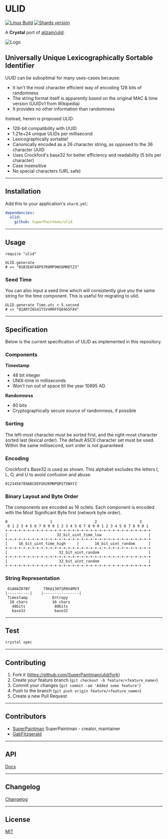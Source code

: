 # ULID

[![Linux Build][travis-image]][travis-url]
[![Shards version][shards-image]][shards-url]

A **Crystal** port of [alizain/ulid][origin-lib-url].


![Logo][logo-image]


## Universally Unique Lexicographically Sortable Identifier

UUID can be suboptimal for many uses-cases because:

- It isn't the most character efficient way of encoding 128 bits of randomness
- The string format itself is apparently based on the original MAC & time version (UUIDv1 from Wikipedia)
- It provides no other information than randomness

Instead, herein is proposed ULID:

- 128-bit compatibility with UUID
- 1.21e+24 unique ULIDs per millisecond
- Lexicographically sortable!
- Canonically encoded as a 26 character string, as opposed to the 36 character UUID
- Uses Crockford's base32 for better efficiency and readability (5 bits per character)
- Case insensitive
- No special characters (URL safe)


--------------------------------------------------------------------------------

## Installation

Add this to your application's `shard.yml`:

```yaml
dependencies:
  ulid:
    github: SuperPaintman/ulid
```


--------------------------------------------------------------------------------

## Usage

```crystal
require "ulid"

ULID.generate
# => "01B3EAF48P97R8MP9WS6MHDTZ3"
```


### Seed Time

You can also input a seed time which will consistently give you the same string for the time component. This is useful for migrating to ulid.

```crystal
ULID.generate Time.utc + 5.second
# => "01ARYZ6S41TSV4RRFFQ69G5FAV"
```


--------------------------------------------------------------------------------

## Specification

Below is the current specification of ULID as implemented in this repository.


### Components

**Timestamp**
- 48 bit integer
- UNIX-time in milliseconds
- Won't run out of space till the year 10895 AD.

**Randomness**
- 80 bits
- Cryptographically secure source of randomness, if possible


### Sorting

The left-most character must be sorted first, and the right-most character
sorted last (lexical order). The default ASCII character set must be used.
Within the same millisecond, sort order is not guaranteed


### Encoding

Crockford's Base32 is used as shown. This alphabet excludes the letters I, L, O,
and U to avoid confusion and abuse.

```
0123456789ABCDEFGHJKMNPQRSTVWXYZ
```


### Binary Layout and Byte Order

The components are encoded as 16 octets. Each component is encoded with the Most
Significant Byte first (network byte order).

```
0                   1                   2                   3
 0 1 2 3 4 5 6 7 8 9 0 1 2 3 4 5 6 7 8 9 0 1 2 3 4 5 6 7 8 9 0 1
+-+-+-+-+-+-+-+-+-+-+-+-+-+-+-+-+-+-+-+-+-+-+-+-+-+-+-+-+-+-+-+-+
|                      32_bit_uint_time_low                     |
+-+-+-+-+-+-+-+-+-+-+-+-+-+-+-+-+-+-+-+-+-+-+-+-+-+-+-+-+-+-+-+-+
|     16_bit_uint_time_high     |       16_bit_uint_random      |
+-+-+-+-+-+-+-+-+-+-+-+-+-+-+-+-+-+-+-+-+-+-+-+-+-+-+-+-+-+-+-+-+
|                       32_bit_uint_random                      |
+-+-+-+-+-+-+-+-+-+-+-+-+-+-+-+-+-+-+-+-+-+-+-+-+-+-+-+-+-+-+-+-+
|                       32_bit_uint_random                      |
+-+-+-+-+-+-+-+-+-+-+-+-+-+-+-+-+-+-+-+-+-+-+-+-+-+-+-+-+-+-+-+-+
```


### String Representation

```
 01AN4Z07BY      79KA1307SR9X4MV3
|----------|    |----------------|
 Timestamp           Entropy
  10 chars           16 chars
   48bits             80bits
   base32             base32
```


--------------------------------------------------------------------------------

## Test

```sh
crystal spec
```


--------------------------------------------------------------------------------

## Contributing

1. Fork it (<https://github.com/SuperPaintman/ulid/fork>)
2. Create your feature branch (`git checkout -b feature/<feature_name>`)
3. Commit your changes (`git commit -am 'Added some feature'`)
4. Push to the branch (`git push origin feature/<feature_name>`)
5. Create a new Pull Request


--------------------------------------------------------------------------------

## Contributors

- [SuperPaintman](https://github.com/SuperPaintman) SuperPaintman - creator, maintainer
- [GabFitzgerald](https://github.com/GabFitzgerald)

--------------------------------------------------------------------------------

## API
[Docs][docs-url]


--------------------------------------------------------------------------------

## Changelog
[Changelog][changelog-url]


--------------------------------------------------------------------------------

## License

[MIT][license-url]


[license-url]: LICENSE
[changelog-url]: CHANGELOG.md
[docs-url]: https://superpaintman.github.io/ulid/
[logo-image]: README/logo.png
[origin-lib-url]: https://github.com/alizain/ulid
[travis-image]: https://img.shields.io/travis/SuperPaintman/ulid/master.svg?label=linux
[travis-url]: https://travis-ci.org/SuperPaintman/ulid
[shards-image]: https://img.shields.io/github/tag/superpaintman/ulid.svg?label=shards
[shards-url]: https://github.com/superpaintman/ulid

